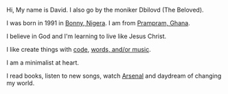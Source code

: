 Hi, My name is David. I also go by the moniker Dbilovd (The Beloved).  

I was born in 1991 in [Bonny, Nigera](https://en.wikipedia.org/wiki/Bonny,_Rivers). I am from [Prampram, Ghana](https://en.wikipedia.org/wiki/Prampram).  

I believe in God and I'm learning to live like Jesus Christ.  

I like create things with [code](/projects), [words, and/or music](https://dbilovd.com). 

I am a minimalist at heart.   

I read books, listen to new songs, watch [Arsenal](https://en.wikipedia.org/wiki/Arsenal_F.C.) and daydream of changing my world.  

